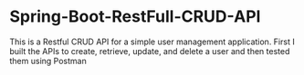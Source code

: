 # Spring-Boot-RestFull-CRUD-API

This is a Restful CRUD API for a simple user management application. First I built the APIs to create, retrieve, update, and delete a user and then tested them using Postman

